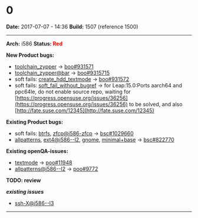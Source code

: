 # 0


**Date:** 2017-07-07 - 14:36
**Build:** 1507 (reference 1500)

---

**Arch:** i586
**Status: <span style="color: red;">Red</span>**

**New Product bugs:**

* [toolchain_zypper](https://openqa.opensuse.org/tests/384324 "Failed modules: install") -> [boo#931571](https://bugzilla.opensuse.org/show_bug.cgi?id=931571)
* [toolchain_zypper@bar](https://openqa.opensuse.org/tests/3843245 "Failed modules: install") -> [boo#9315715](https://bugzilla.opensuse.org/show_bug.cgi?id=9315715)
* soft fails: [create_hdd_textmode](https://openqa.opensuse.org/tests/447901) -> [boo#931572](https://bugzilla.opensuse.org/show_bug.cgi?id=931572)
* soft fails: [soft_fail_without_bugref](https://openqa.opensuse.org/tests/684839) -> for Leap:15.0:Ports aarch64 and ppc64le, do not enable source repo, waiting for [https://progress.opensuse.org/issues/36256](https://progress.opensuse.org/issues/36256) to be solved, and also [http://fate.suse.com/12345](http://fate.suse.com/12345)


**Existing Product bugs:**

* soft fails: [btrfs](https://openqa.opensuse.org/tests/384330), [zfcp@i586-zfcp](https://openqa.opensuse.org/tests/384707) -> [bsc#1029660](https://bugzilla.suse.com/show_bug.cgi?id=1029660)
* [allpatterns](https://openqa.opensuse.org/tests/384333 "Failed modules: xterm"), [ext4@i586--l2](https://openqa.opensuse.org/tests/384634 "Failed modules: install_and_reboot"), [gnome](https://openqa.opensuse.org/tests/384344 "Failed modules: xterm"), [minimal+base](https://openqa.opensuse.org/tests/384329 "Failed modules: dns_srv") -> [bsc#822770](https://bugzilla.opensuse.org/show_bug.cgi?id=822770)


**Existing openQA-issues:**

* [textmode](https://openqa.opensuse.org/tests/384342 "Failed modules: dns_srv") -> [poo#11948](https://progress.opensuse.org/issues/11948)
* [allpatterns@i586--l2](https://openqa.opensuse.org/tests/384335) -> [poo#9772](https://progress.opensuse.org/issues/9772)


**TODO: review**

***existing issues***

* [ssh-X@i586--l3](https://openqa.opensuse.org/tests/384325 "Failed modules: bootloader_i586")



---
